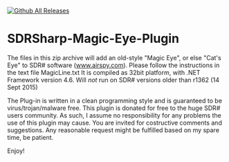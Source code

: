 [![Github All Releases](https://img.shields.io/github/downloads/BlackApple62/SDRSharp-Magic-Eye-Plugin/total.svg)]()

# SDRSharp-Magic-Eye-Plugin

The files in this zip archive will add an old-style "Magic Eye", or else "Cat's Eye" to SDR# software (www.airspy.com).
Please follow the instructions in the text file MagicLine.txt
It is compiled as 32bit platform, with .NET Framework version 4.6.
Will *not* run on SDR# versions older than r1362 (14 Sept 2015)

The Plug-in is written in a clean programming style and is guaranteed to be virus/trojan/malware free.
This plugin is donated for free to the huge SDR# users community.
As such, I assume no responsibility for any problems the use of this plugin may cause.
You are invited for costructive comments and suggestions.
Any reasonable request might be fulfilled based on my spare time, be patient.

Enjoy!
